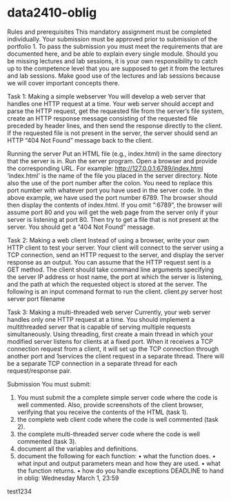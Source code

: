 # data2410-oblig

Rules and prerequisites
This mandatory assignment must be completed individually. Your submission must be approved prior
to submission of the portfolio 1. To pass the submission you must meet the requirements that are
documented here, and be able to explain every single module.
Should you be missing lectures and lab sessions, it is your own responsibility to catch up to the
competence level that you are supposed to get it from the lectures and lab sessions. Make good use of
the lectures and lab sessions because we will cover important concepts there.

Task 1: Making a simple webserver
You will develop a web server that handles one HTTP request at a time. Your web server should
accept and parse the HTTP request, get the requested file from the server’s file system, create an
HTTP response message consisting of the requested file preceded by header lines, and then send the
response directly to the client. If the requested file is not present in the server, the server should send
an HTTP “404 Not Found” message back to the client.

Running the server
Put an HTML file (e.g., index.html) in the same directory that the server is in. Run the server program.
Open a browser and provide the corresponding URL. For example: http://127.0.0.1:6789/index.html
‘index.html’ is the name of the file you placed in the server directory. Note also the use of the port
number after the colon. You need to replace this port number with whatever port you have used in
the server code. In the above example, we have used the port number 6789. The browser should then
display the contents of index.html. If you omit ”:6789”, the browser will assume port 80 and you will
get the web page from the server only if your server is listening at port 80. Then try to get a file that
is not present at the server. You should get a “404 Not Found” message.

Task 2: Making a web client
Instead of using a browser, write your own HTTP client to test your server. Your client will connect
to the server using a TCP connection, send an HTTP request to the server, and display the server
response as an output. You can assume that the HTTP request sent is a GET method. The client
should take command line arguments specifying the server IP address or host name, the port at which
the server is listening, and the path at which the requested object is stored at the server. The following
is an input command format to run the client. client.py server host server port filename

Task 3: Making a multi-threaded web server
Currently, your web server handles only one HTTP request at a time. You should implement a
multithreaded server that is capable of serving multiple requests simultaneously. Using threading, first
create a main thread in which your modified server listens for clients at a fixed port. When it receives
a TCP connection request from a client, it will set up the TCP connection through another port and
1services the client request in a separate thread. There will be a separate TCP connection in a separate
thread for each request/response pair.

Submission
You must submit:
1. You must submit the a complete simple server code where the code is well commented. Also,
provide screenshots of the client browser, verifying that you receive the contents of the HTML
(task 1).
2. the complete web client code where the code is well commented (task 2).
3. the complete multi-threaded server code where the code is well commented (task 3).
4. document all the variables and definitions.
5. document the following for each function:
• what the function does.
• what input and output parameters mean and how they are used.
• what the function returns.
• how do you handle exceptions
DEADLINE to hand in oblig: Wednesday March 1, 23:59

test1234